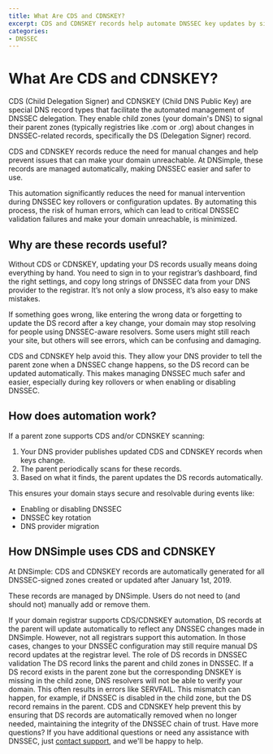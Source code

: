 ```yaml
---
title: What Are CDS and CDNSKEY?
excerpt: CDS and CDNSKEY records help automate DNSSEC key updates by signaling parent zones, reducing manual errors and keeping your domain resolvable.
categories:
- DNSSEC
---
```


# What Are CDS and CDNSKEY?

CDS (Child Delegation Signer) and CDNSKEY (Child DNS Public Key) are special DNS record types that facilitate the automated management of DNSSEC delegation. They enable child zones (your domain's DNS) to signal their parent zones (typically registries like .com or .org) about changes in DNSSEC-related records, specifically the DS (Delegation Signer) record. 

CDS and CDNSKEY records reduce the need for manual changes and help prevent issues that can make your domain unreachable. At DNSimple, these records are managed automatically, making DNSSEC easier and safer to use.

This automation significantly reduces the need for manual intervention during DNSSEC key rollovers or configuration updates. By automating this process, the risk of human errors, which can lead to critical DNSSEC validation failures and make your domain unreachable, is minimized.

## Why are these records useful?

Without CDS or CDNSKEY, updating your DS records usually means doing everything by hand. You need to sign in to your registrar’s dashboard, find the right settings, and copy long strings of DNSSEC data from your DNS provider to the registrar. It’s not only a slow process, it’s also easy to make mistakes.

If something goes wrong, like entering the wrong data or forgetting to update the DS record after a key change, your domain may stop resolving for people using DNSSEC-aware resolvers. Some users might still reach your site, but others will see errors, which can be confusing and damaging.

CDS and CDNSKEY help avoid this. They allow your DNS provider to tell the parent zone when a DNSSEC change happens, so the DS record can be updated automatically. This makes managing DNSSEC much safer and easier, especially during key rollovers or when enabling or disabling DNSSEC.

## How does automation work?

If a parent zone supports CDS and/or CDNSKEY scanning:

1. Your DNS provider publishes updated CDS and CDNSKEY records when keys change.
1. The parent periodically scans for these records.
1. Based on what it finds, the parent updates the DS records automatically.


This ensures your domain stays secure and resolvable during events like:

- Enabling or disabling DNSSEC
- DNSSEC key rotation
- DNS provider migration

## How DNSimple uses CDS and CDNSKEY

At DNSimple:
CDS and CDNSKEY records are automatically generated for all DNSSEC-signed zones created or updated after January 1st, 2019.


These records are managed by DNSimple. Users do not need to (and should not) manually add or remove them.


If your domain registrar supports CDS/CDNSKEY automation, DS records at the parent will update automatically to reflect any DNSSEC changes made in DNSimple.
However, not all registrars support this automation. In those cases, changes to your DNSSEC configuration may still require manual DS record updates at the registrar level.
The role of DS records in DNSSEC validation
The DS record links the parent and child zones in DNSSEC. If a DS record exists in the parent zone but the corresponding DNSKEY is missing in the child zone, DNS resolvers will not be able to verify your domain. This often results in errors like SERVFAIL.
This mismatch can happen, for example, if DNSSEC is disabled in the child zone, but the DS record remains in the parent.
CDS and CDNSKEY help prevent this by ensuring that DS records are automatically removed when no longer needed, maintaining the integrity of the DNSSEC chain of trust.
Have more questions? 
If you have additional questions or need any assistance with DNSSEC, just [contact support](https://dnsimple.com/feedback), and we'll be happy to help. 
